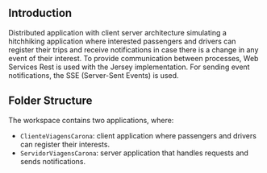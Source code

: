 ## Introduction

Distributed application with client server architecture simulating a hitchhiking application where interested passengers and drivers can register their trips and receive notifications in case there is a change in any event of their interest. 
To provide communication between processes, Web Services Rest is used with the Jersey implementation. For sending event notifications, the SSE (Server-Sent Events) is used.

## Folder Structure

The workspace contains two applications, where:

- `ClienteViagensCarona`: client application where passengers and drivers can register their interests.
- `ServidorViagensCarona`: server application that handles requests and sends notifications.

